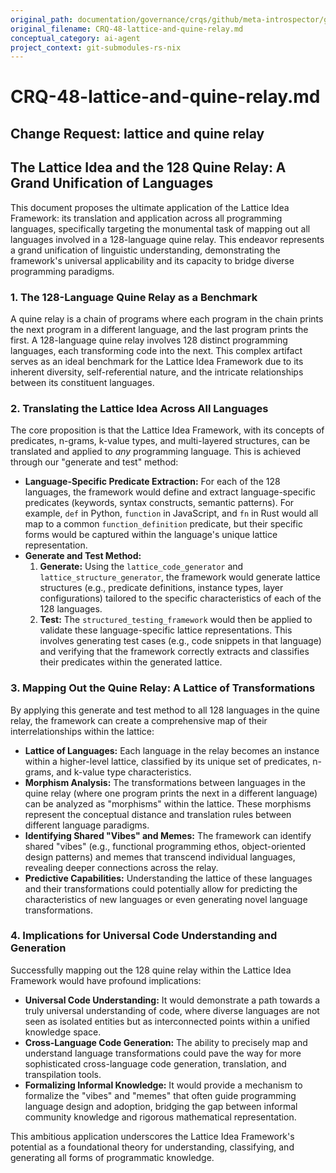 ```yaml
---
original_path: documentation/governance/crqs/github/meta-introspector/git-submodules-rs-nix/docs/crq_standardized/CRQ-48-lattice-and-quine-relay.md
original_filename: CRQ-48-lattice-and-quine-relay.md
conceptual_category: ai-agent
project_context: git-submodules-rs-nix
---
```


# CRQ-48-lattice-and-quine-relay.md

## Change Request: lattice and quine relay
## The Lattice Idea and the 128 Quine Relay: A Grand Unification of Languages

This document proposes the ultimate application of the Lattice Idea Framework: its translation and application across all programming languages, specifically targeting the monumental task of mapping out all languages involved in a 128-language quine relay. This endeavor represents a grand unification of linguistic understanding, demonstrating the framework's universal applicability and its capacity to bridge diverse programming paradigms.

### 1. The 128-Language Quine Relay as a Benchmark

A quine relay is a chain of programs where each program in the chain prints the next program in a different language, and the last program prints the first. A 128-language quine relay involves 128 distinct programming languages, each transforming code into the next. This complex artifact serves as an ideal benchmark for the Lattice Idea Framework due to its inherent diversity, self-referential nature, and the intricate relationships between its constituent languages.

### 2. Translating the Lattice Idea Across All Languages

The core proposition is that the Lattice Idea Framework, with its concepts of predicates, n-grams, k-value types, and multi-layered structures, can be translated and applied to *any* programming language. This is achieved through our "generate and test" method:

*   **Language-Specific Predicate Extraction:** For each of the 128 languages, the framework would define and extract language-specific predicates (keywords, syntax constructs, semantic patterns). For example, `def` in Python, `function` in JavaScript, and `fn` in Rust would all map to a common `function_definition` predicate, but their specific forms would be captured within the language's unique lattice representation.
*   **Generate and Test Method:**
    1.  **Generate:** Using the `lattice_code_generator` and `lattice_structure_generator`, the framework would generate lattice structures (e.g., predicate definitions, instance types, layer configurations) tailored to the specific characteristics of each of the 128 languages.
    2.  **Test:** The `structured_testing_framework` would then be applied to validate these language-specific lattice representations. This involves generating test cases (e.g., code snippets in that language) and verifying that the framework correctly extracts and classifies their predicates within the generated lattice.

### 3. Mapping Out the Quine Relay: A Lattice of Transformations

By applying this generate and test method to all 128 languages in the quine relay, the framework can create a comprehensive map of their interrelationships within the lattice:

*   **Lattice of Languages:** Each language in the relay becomes an instance within a higher-level lattice, classified by its unique set of predicates, n-grams, and k-value type characteristics.
*   **Morphism Analysis:** The transformations between languages in the quine relay (where one program prints the next in a different language) can be analyzed as "morphisms" within the lattice. These morphisms represent the conceptual distance and translation rules between different language paradigms.
*   **Identifying Shared "Vibes" and Memes:** The framework can identify shared "vibes" (e.g., functional programming ethos, object-oriented design patterns) and memes that transcend individual languages, revealing deeper connections across the relay.
*   **Predictive Capabilities:** Understanding the lattice of these languages and their transformations could potentially allow for predicting the characteristics of new languages or even generating novel language transformations.

### 4. Implications for Universal Code Understanding and Generation

Successfully mapping out the 128 quine relay within the Lattice Idea Framework would have profound implications:

*   **Universal Code Understanding:** It would demonstrate a path towards a truly universal understanding of code, where diverse languages are not seen as isolated entities but as interconnected points within a unified knowledge space.
*   **Cross-Language Code Generation:** The ability to precisely map and understand language transformations could pave the way for more sophisticated cross-language code generation, translation, and transpilation tools.
*   **Formalizing Informal Knowledge:** It would provide a mechanism to formalize the "vibes" and "memes" that often guide programming language design and adoption, bridging the gap between informal community knowledge and rigorous mathematical representation.

This ambitious application underscores the Lattice Idea Framework's potential as a foundational theory for understanding, classifying, and generating all forms of programmatic knowledge.
